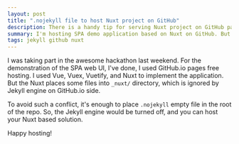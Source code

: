 ```yaml
---
layout: post
title: ".nojekyll file to host Nuxt project on GitHub"
description: There is a handy tip for serving Nuxt project on GitHub pages hosting
summary: I'm hosting SPA demo application based on Nuxt on GitHub. But Jekyll engine ignores _nuxt/ dir because of leading underscore. There is the best workaround.
tags: jekyll github nuxt
---
```


I was taking part in the awesome hackathon last weekend.
For the demonstration of the SPA web UI, I've done, I used GitHub.io pages free hosting.
I used Vue, Vuex, Vuetify, and Nuxt to implement the application.
But the Nuxt places some files into `_nuxt/` directory,
which is ignored by Jekyll engine on GitHub.io side.

To avoid such a conflict, it's enough to place `.nojekyll` empty file in the root of the repo.
So, the Jekyll engine would be turned off, and you can host your Nuxt based solution.

Happy hosting!
